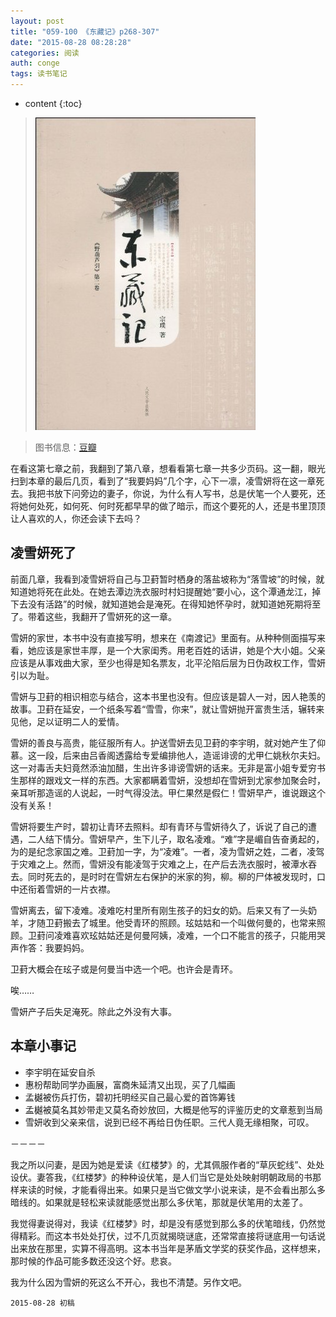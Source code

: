 ```yaml
---
layout: post
title: "059-100 《东藏记》p268-307"
date: "2015-08-28 08:28:28"
categories: 阅读
auth: conge
tags: 读书笔记
---
```

* content
{:toc}

> ![东藏记](/assets/images/阅读/118382-e8b1e9b72b080a42.jpg)

> 图书信息：[豆瓣](http://book.douban.com/subject/1014374/)


在看这第七章之前，我翻到了第八章，想看看第七章一共多少页码。这一翻，眼光扫到本章的最后几页，看到了“我要妈妈”几个字，心下一凛，凌雪妍将在这一章死去。我把书放下问旁边的妻子，你说，为什么有人写书，总是伏笔一个人要死，还将她何处死，如何死、何时死都早早的做了暗示，而这个要死的人，还是书里顶顶让人喜欢的人，你还会读下去吗？




## 凌雪妍死了

前面几章，我看到凌雪妍将自己与卫葑暂时栖身的落盐坡称为“落雪坡”的时候，就知道她将死在此处。在她去潭边洗衣服时村妇提醒她“要小心，这个潭通龙江，掉下去没有活路”的时候，就知道她会是淹死。在得知她怀孕时，就知道她死期将至了。带着这些，我翻开了雪妍死的这一章。

雪妍的家世，本书中没有直接写明，想来在《南渡记》里面有。从种种侧面描写来看，她应该是家世丰厚，是一个大家闺秀。用老百姓的话讲，她是个大小姐。父亲应该是从事戏曲大家，至少也得是知名票友，北平沦陷后层为日伪政权工作，雪妍引以为耻。

雪妍与卫葑的相识相恋与结合，这本书里也没有。但应该是碧人一对，因人艳羡的故事。卫葑在延安，一个纸条写着“雪雪，你来”，就让雪妍抛开富贵生活，辗转来见他，足以证明二人的爱情。

雪妍的善良与高贵，能征服所有人。护送雪妍去见卫葑的李宇明，就对她产生了仰慕。这一段，后来由吕香阁透露给专爱编排他人，造谣诽谤的尤甲仁姚秋尔夫妇。这一对毒舌夫妇竟然添油加醋，生出许多诽谤雪妍的话来。无非是富小姐专爱穷书生那样的跟戏文一样的东西。大家都瞒着雪妍，没想却在雪妍到尤家参加聚会时，亲耳听那造谣的人说起，一时气得没法。甲仁果然是假仁！雪妍早产，谁说跟这个没有关系！

雪妍将要生产时，碧初让青环去照料。却有青环与雪妍待久了，诉说了自己的遭遇，二人结下情分。雪妍早产，生下儿子，取名凌难。“难”字是嵋自告奋勇起的，为的是纪念家国之难。卫葑加一字，为“凌难”。一者，凌为雪妍之姓，二者，凌驾于灾难之上。然而，雪妍没有能凌驾于灾难之上，在产后去洗衣服时，被潭水吞去。同时死去的，是时时在雪妍左右保护的米家的狗，柳。柳的尸体被发现时，口中还衔着雪妍的一片衣襟。

雪妍离去，留下凌难。凌难吃村里所有刚生孩子的妇女的奶。后来又有了一头奶羊，才随卫葑搬去了城里。他受青环的照顾。玹姑姑和一个叫做何曼的，也常来照顾。卫葑问凌难喜欢玹姑姑还是何曼阿姨，凌难，一个口不能言的孩子，只能用哭声作答：我要妈妈。

卫葑大概会在玹子或是何曼当中选一个吧。也许会是青环。

唉……

雪妍产子后失足淹死。除此之外没有大事。

## 本章小事记

* 李宇明在延安自杀
* 惠枌帮助同学办画展，富商朱延清又出现，买了几幅画
* 孟樾被伤兵打伤，碧初托明经买自己最心爱的首饰筹钱
* 孟樾被莫名其妙带走又莫名奇妙放回，大概是他写的评鉴历史的文章惹到当局
* 雪妍收到父亲来信，说到已经不再给日伪任职。三代人竟无缘相聚，可叹。

－－－－

我之所以问妻，是因为她是爱读《红楼梦》的，尤其佩服作者的“草灰蛇线”、处处设伏。妻答我，《红楼梦》的种种设伏笔，是人们当它是处处映射明朝政局的书那样来读的时候，才能看得出来。如果只是当它做文学小说来读，是不会看出那么多暗线的。如果就是轻松来读就能感觉出那么多伏笔，那就是伏笔用的太差了。

我觉得妻说得对，我读《红楼梦》时，却是没有感觉到那么多的伏笔暗线，仍然觉得精彩。而这本书处处打伏，过不几页就揭晓谜底，还常常直接将谜底用一句话说出来放在那里，实算不得高明。这本书当年是茅盾文学奖的获奖作品，这样想来，那时候的作品可能多数还没这个好。悲哀。

我为什么因为雪妍的死这么不开心，我也不清楚。另作文吧。

```
2015-08-28 初稿
```
